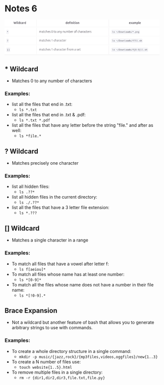 # Notes 6

![wc table](wc_table.png)

## * Wildcard

* Matches 0 to any number of characters

### Examples:

* list all the files that end in .txt:
  * `ls *.txt`
* list all the files that end in .txt & .pdf:
  * `ls *.txt *.pdf`
* list all the files that have any letter before the string "file." and after as well:
  * `ls *file.*`

## ? Wildcard

* Matches precisely one character

### Examples:

* list all hidden files:
  * `ls .??*`
* list all hidden files in the current directory:
  * `ls ./.??*`
* list all the files that have a 3 letter file extension:
  * `ls *.???`

## [] Wildcard

* Matches a single character in a range

### Examples:

* To match all files that have a vowel after letter f:
  * `ls f[aeiou]*`
* To match all files whose name has at least one number:
  * `ls *[0-9]*`
* To match all the files whose name does not have a number in their file name:
  * `ls *[!0-9].*`

## Brace Expansion

* Not a wildcard but another feature of bash that allows you to generate arbitrary strings to use with commands.

### Examples:

* To create a whole directory structure in a single command:
  * `mkdir -p music/{jazz,rock}/{mp3files,videos,oggfiles}/new{1..3}`
* To create a N number of files use:
  * `touch website{1..5}.html`
* To remove multiple files in a single directory:
  * `rm -r {dir1,dir2,dir3,file.txt,file.py}`